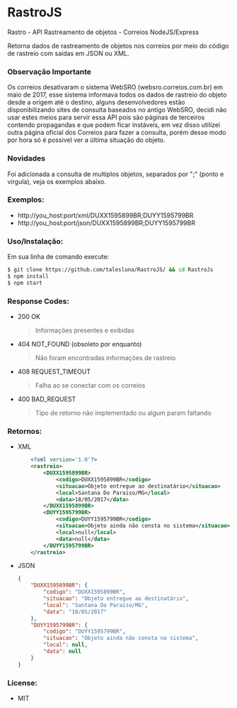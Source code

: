 # RastroJS
Rastro - API Rastreamento de objetos - Correios NodeJS/Express

Retorna dados de rastreamento de objetos nos correios por meio do código de rastreio com saídas em JSON ou XML.

### Observação Importante
Os correios desativaram o sistema WebSRO (websro.correios.com.br) em maio de 2017, esse sistema informava todos os dados de rastreio do objeto desde a origem até o destino, alguns desenvolvedores estão disponibilizando sites de consulta baseados no antigo WebSRO, decidi não usar estes meios para servir essa API pois são páginas de terceiros contendo propagandas e que podem ficar instáveis, em vez disso utilizei outra página oficial dos Correios para fazer a consulta, porém desse modo por hora só é possivel ver a última situação do objeto.

### Novidades
Foi adicionada a consulta de multiplos objetos, separados por ";" (ponto e virgula), veja os exemplos abaixo.

### Exemplos:
- http://you_host:port/xml/DUXX1595899BR;DUYY1595799BR
- http://you_host:port/json/DUXX1595899BR;DUYY1595799BR

### Uso/Instalação:

Em sua linha de comando execute:
```sh
$ git clone https://github.com/talesluna/RastroJS/ && cd RastroJs
$ npm install
$ npm start
```

### Response Codes:

- 200 OK

    > Informações presentes e exibidas

- 404 NOT_FOUND (obsoleto por enquanto)
    
    > Não foram encontradas informações de rastreio
    
- 408 REQUEST_TIMEOUT
    
    > Falha ao se conectar com os correios

- 400 BAD_REQUEST

    > Tipo de retorno não implementado ou algum param faltando


### Retornos:

- XML

    ``` XML
        <?xml version='1.0'?>
        <rastreio>
            <DUXX1595899BR>
                <codigo>DUXX1595899BR</codigo>
                <situacao>Objeto entregue ao destinatário</situacao>
                <local>Santana Do Paraiso/MG</local>
                <data>18/05/2017</data>
            </DUXX1595899BR>
            <DUYY1595799BR>
                <codigo>DUYY1595799BR</codigo>
                <situacao>Objeto ainda não consta no sistema</situacao>
                <local>null</local>
                <data>null</data>
            </DUYY1595799BR>
        </rastreio>
    ```

- JSON

    ```JSON
    {
        "DUXX1595899BR": {
            "codigo": "DUXX1595899BR",
            "situacao": "Objeto entregue ao destinatário",
            "local": "Santana Do Paraiso/MG",
            "data": "18/05/2017"
        },
        "DUYY1595799BR": {
            "codigo": "DUYY1595799BR",
            "situacao": "Objeto ainda não consta no sistema",
            "local": null,
            "data": null
        }
    }
    ```

### License:
- MIT

